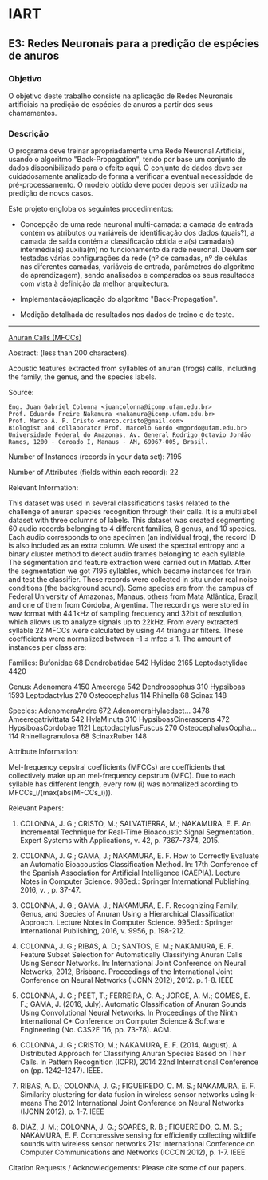 # IART

## E3: Redes Neuronais para a predição de espécies de anuros

### Objetivo

O objetivo deste trabalho consiste na aplicação de Redes Neuronais artificiais na predição de espécies de anuros a partir dos seus chamamentos.

### Descrição

O programa deve treinar apropriadamente uma Rede Neuronal Artificial, usando o algoritmo "Back-Propagation", tendo por base um conjunto de dados disponibilizado para o efeito aqui. O conjunto de dados deve ser cuidadosamente analizado de forma a verificar a eventual necessidade de pré-processamento. O modelo obtido deve poder depois ser utilizado na predição de novos casos.

Este projeto engloba os seguintes procedimentos:

- Concepção de uma rede neuronal multi-camada: a camada de entrada contém os atributos ou variáveis de identificação dos dados (quais?), a camada de saída contém a classificação obtida e a(s) camada(s) intermédia(s) auxilia(m) no funcionamento da rede neuronal. Devem ser testadas várias configurações da rede (nº de camadas, nº de células nas diferentes camadas, variáveis de entrada, parâmetros do algoritmo de aprendizagem), sendo analisados e comparados os seus resultados com vista à definição da melhor arquitectura.

- Implementação/aplicação do algoritmo "Back-Propagation".

- Medição detalhada de resultados nos dados de treino e de teste.


***

[Anuran Calls (MFCCs)](http://archive.ics.uci.edu/ml/datasets/Anuran+Calls+%28MFCCs%29)

Abstract: (less than 200 characters).

Acoustic features extracted from syllables of anuran (frogs) calls, including the family, the genus, and the species labels. 

Source:

	Eng. Juan Gabriel Colonna <juancolonna@icomp.ufam.edu.br>
	Prof. Eduardo Freire Nakamura <nakamura@icomp.ufam.edu.br>
	Prof. Marco A. P. Cristo <marco.cristo@gmail.com>
	Biologist and collaborator Prof. Marcelo Gordo <mgordo@ufam.edu.br>
	Universidade Federal do Amazonas, Av. General Rodrigo Octavio Jordão Ramos, 1200 - Coroado I, Manaus - AM, 69067-005, Brasil.

Number of Instances (records in your data set): 7195

Number of Attributes (fields within each record): 22

Relevant Information:

This dataset was used in several classifications tasks related to the challenge of anuran species recognition through their calls. It is a multilabel dataset with three columns of labels. This dataset was created segmenting 60 audio records belonging to 4 different families, 8 genus, and 10 species. Each audio corresponds to one specimen (an individual frog), the record ID is also included as an extra column. We used the spectral entropy and a binary cluster method to detect audio frames belonging to each syllable. The segmentation and feature extraction were carried out in Matlab. After the segmentation we got 7195 syllables, which became instances for train and test the classifier. These records were collected in situ under real noise conditions (the background sound). Some species are from the campus of Federal University of Amazonas, Manaus, others from Mata Atlântica, Brazil, and one of them from Córdoba, Argentina. The recordings were stored in wav format with 44.1kHz of sampling frequency and 32bit of resolution, which allows us to analyze signals up to 22kHz. From every extracted syllable 22 MFCCs were calculated by using 44 triangular filters. These coefficients were normalized between -1 ≤ mfcc ≤ 1. The amount of instances per class are:

Families:
	 Bufonidae              68 
     Dendrobatidae         542 
     Hylidae              2165 
     Leptodactylidae      4420 

Genus:
     Adenomera          4150 
     Ameerega            542 
     Dendropsophus       310 
     Hypsiboas          1593 
     Leptodactylus       270 
     Osteocephalus       114 
     Rhinella             68 
     Scinax              148 

Species:
     AdenomeraAndre             672 
     AdenomeraHylaedact…       3478 
     Ameeregatrivittata         542 
     HylaMinuta                 310 
     HypsiboasCinerascens       472 
     HypsiboasCordobae         1121 
     LeptodactylusFuscus        270 
     OsteocephalusOopha…        114 
     Rhinellagranulosa           68 
     ScinaxRuber                148 




Attribute Information:

Mel-frequency cepstral coefficients (MFCCs) are coefficients that collectively make up an mel-frequency cepstrum (MFC). Due to each syllable has different length, every row (i) was normalized acording to MFCCs_i/(max(abs(MFCCs_i))).


Relevant Papers:

1) COLONNA, J. G.; CRISTO, M.; SALVATIERRA, M.; NAKAMURA, E. F. 
An Incremental Technique for Real-Time Bioacoustic Signal Segmentation. 
Expert Systems with Applications, v. 42, p. 7367-7374, 2015.

2) COLONNA, J. G.; GAMA, J.; NAKAMURA, E. F.
How to Correctly Evaluate an Automatic Bioacoustics Classification Method. 
In: 17th Conference of the Spanish Association for Artificial Intelligence (CAEPIA). 
Lecture Notes in Computer Science. 986ed.: Springer International Publishing, 2016, v. , p. 37-47.

3) COLONNA, J. G.; GAMA, J.; NAKAMURA, E. F. 
Recognizing Family, Genus, and Species of Anuran Using a Hierarchical Classification Approach.
Lecture Notes in Computer Science. 995ed.: Springer International Publishing, 2016, v. 9956, p. 198-212.

4) COLONNA, J. G.; RIBAS, A. D.; SANTOS, E. M.; NAKAMURA, E. F.
Feature Subset Selection for Automatically Classifying Anuran Calls Using Sensor Networks. 
In: International Joint Conference on Neural Networks, 2012, Brisbane. 
Proceedings of the International Joint Conference on Neural Networks (IJCNN 2012), 2012. p. 1-8. IEEE

5) COLONNA, J. G.; PEET, T.; FERREIRA, C. A.; JORGE, A. M.; GOMES, E. F.; GAMA, J. (2016, July). 
Automatic Classification of Anuran Sounds Using Convolutional Neural Networks. 
In Proceedings of the Ninth International C* Conference on Computer Science & Software Engineering (No. C3S2E '16, pp. 73-78). ACM.

6) COLONNA, J. G.; CRISTO, M.; NAKAMURA, E. F. (2014, August). 
A Distributed Approach for Classifying Anuran Species Based on Their Calls. 
In Pattern Recognition (ICPR), 2014 22nd International Conference on (pp. 1242-1247). IEEE.

7) RIBAS, A. D.; COLONNA, J. G.; FIGUEIREDO, C. M. S.; NAKAMURA, E. F.
Similarity clustering for data fusion in wireless sensor networks using k-means
The 2012 International Joint Conference on Neural Networks (IJCNN 2012), p. 1-7. IEEE

8) DIAZ, J. M.; COLONNA, J. G.; SOARES, R. B.; FIGUEREIDO, C. M. S.; NAKAMURA, E. F.
Compressive sensing for efficiently collecting wildlife sounds with wireless sensor networks
21st International Conference on Computer Communications and Networks (ICCCN 2012), p. 1-7. IEEE


Citation Requests / Acknowledgements:
Please cite some of our papers.


